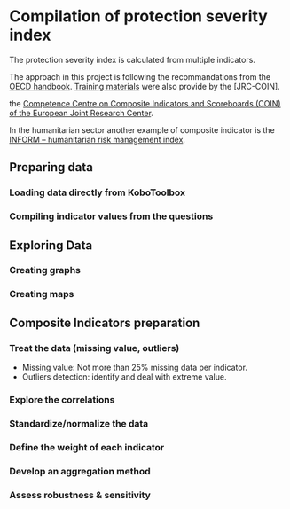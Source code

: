 # Compilation of protection severity index 

The protection severity index is calculated from multiple indicators.

The approach in this project is following the recommandations from the [OECD handbook](http://www.oecd.org/std/leading-indicators/42495745.pdf). [Training materials](https://ec.europa.eu/jrc/sites/jrcsh/files/coin2016trainingslidescointool.zip) were also provide by the [JRC-COIN].

the [Competence Centre on Composite Indicators and Scoreboards (COIN) of the  European Joint Research Center](https://ec.europa.eu/jrc/en/coin).

In the humanitarian sector another example of composite indicator is the [INFORM – humanitarian risk management index](http://www.inform-index.org/). 


## Preparing data

### Loading data directly from KoboToolbox

### Compiling indicator values from the questions

## Exploring Data

### Creating graphs

### Creating maps


## Composite Indicators preparation


### Treat the data (missing value, outliers) 

 * Missing value: Not more than 25% missing data per indicator.  
 * Outliers detection: identify and deal with extreme value. 

### Explore the correlations

### Standardize/normalize the data

### Define the weight of each indicator

### Develop an aggregation method

### Assess robustness & sensitivity
